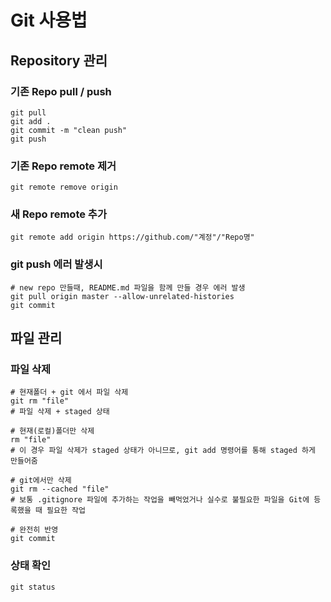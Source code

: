 # Git 사용법

## Repository 관리

### 기존 Repo pull / push
```
git pull
git add .
git commit -m "clean push"
git push
```

### 기존 Repo remote 제거
```
git remote remove origin
```

### 새 Repo remote 추가
```
git remote add origin https://github.com/"계정"/"Repo명"
```

### git push 에러 발생시
```
# new repo 만들때, README.md 파일을 함께 만들 경우 에러 발생
git pull origin master --allow-unrelated-histories
git commit
```


## 파일 관리
### 파일 삭제
```
# 현재폴더 + git 에서 파일 삭제
git rm "file" 
# 파일 삭제 + staged 상태

# 현재(로컬)폴더만 삭제
rm "file" 
# 이 경우 파일 삭제가 staged 상태가 아니므로, git add 명령어를 통해 staged 하게 만들어줌

# git에서만 삭제
git rm --cached "file"
# 보통 .gitignore 파일에 추가하는 작업을 빼먹었거나 실수로 불필요한 파일을 Git에 등록했을 때 필요한 작업

# 완전히 반영
git commit
```

### 상태 확인
```
git status
```



